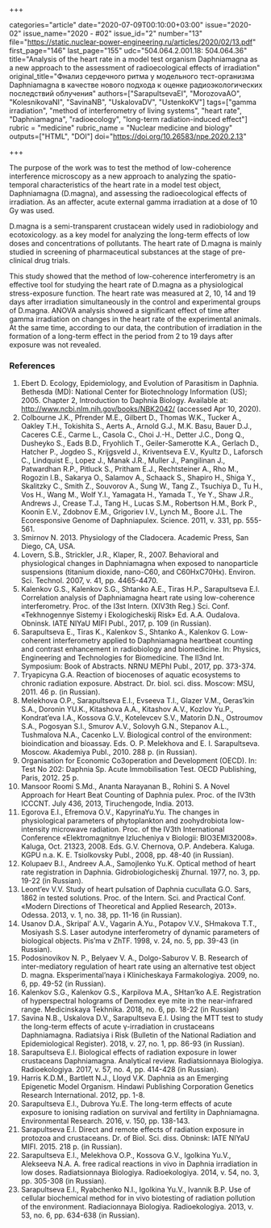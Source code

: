 +++

categories="article"
date="2020-07-09T00:10:00+03:00"
issue="2020-02"
issue_name="2020 - #02"
issue_id="2"
number="13"
file="https://static.nuclear-power-engineering.ru/articles/2020/02/13.pdf"
first_page="146"
last_page="155"
udc="504.064.2.001.18: 504.064.36"
title="Analysis of the heart rate in a model test organism Daphniamagna as a new approach to the assessment of radioecological effects of irradiation"
original_title="Фнализ сердечного ритма у модельного тест-организма Daphniamagna в качестве нового подхода к оценке радиоэкологических последствий облучения"
authors=["SarapultsevaEI", "MorozovaАO", "KolesnikovaNI", "SavinaNB", "UskalovaDV", "UstenkoKV"]
tags=["gamma irradiation", "method of interferometry of living systems", "heart rate", "Daphniamagna", "radioecology", "long-term radiation-induced effect"]
rubric = "medicine"
rubric_name = "Nuclear medicine and biology"
outputs=["HTML", "DOI"]
doi="https://doi.org/10.26583/npe.2020.2.13"

+++

The purpose of the work was to test the method of low-coherence interference microscopy as a new approach to analyzing the spatio-temporal characteristics of the heart rate in a model test object, Daphniamagna (D.magna), and assessing the radioecological effects of irradiation. As an affecter, acute external gamma irradiation at a dose of 10 Gy was used. 

D.magna is a semi-transparent crustacean widely used in radiobiology and ecotoxicology. as a key model for analyzing the long-term effects of low doses and concentrations of pollutants. The heart rate of D.magna is mainly studied in screening of pharmaceutical substances at the stage of pre-clinical drug trials. 

This study showed that the method of low-coherence interferometry is an effective tool for studying the heart rate of D.magna as a physiological stress-exposure function. The heart rate was measured at 2, 10, 14 and 19 days after irradiation simultaneously in the control and experimental groups of D.magna. ANOVA analysis showed a significant effect of time after gamma irradiation on changes in the heart rate of the experimental animals. At the same time, according to our data, the contribution of irradiation in the formation of a long-term effect in the period from 2 to 19 days after exposure was not revealed.

### References

1. Ebert D. Ecology, Epidemiology, and Evolution of Parasitism in Daphnia. Bethesda (MD): National Center for Biotechnology Information (US); 2005. Chapter 2, Introduction to Daphnia Biology. Available at: http://www.ncbi.nlm.nih.gov/books/NBK2042/ (accessed Apr 10, 2020). 
2. Colbourne J.K., Pfrender M.E., Gilbert D., Thomas W.K., Tucker A., Oakley T.H., Tokishita S., Aerts A., Arnold G.J., M.K. Basu, Bauer D.J., Caceres C.E., Carme L., Casola C., Choi J.-H., Detter J.C., Dong Q., Dusheyko S., Eads B.D., Fryohlich T., Geiler-Samerotte K.A., Gerlach D., Hatcher P., Jogdeo S., Krijgsveld J., Kriventseva E.V., Kyultz D., Laforsch C., Lindquist E., Lopez J., Manak J.R., Muller J., Pangilinan J., Patwardhan R.P., Pitluck S., Pritham E.J., Rechtsteiner A., Rho M., Rogozin I.B., Sakarya O., Salamov A., Schaack S., Shapiro H., Shiga Y., Skalitzky C., Smith Z., Souvorov A., Sung W., Tang Z., Tsuchiya D., Tu H., Vos H., Wang M., Wolf Y.I., Yamagata H., Yamada T., Ye Y., Shaw J.R., Andrews J., Crease T.J., Tang H., Lucas S.M., Robertson H.M., Bork P., Koonin E.V., Zdobnov E.M., Grigoriev I.V., Lynch M., Boore J.L. The Ecoresponsive Genome of Daphniapulex. Science. 2011, v. 331, pp. 555-561. 
3. Smirnov N. 2013. Physiology of the Cladocera. Academic Press, San Diego, CA, USA. 
4. Lovern, S.B., Strickler, J.R., Klaper, R., 2007. Behavioral and physiological changes in Daphniamagna when exposed to nanoparticle suspensions (titanium dioxide, nano-C60, and C60HxC70Hx). Environ. Sci. Technol. 2007, v. 41, pp. 4465-4470. 
5. Kalenkov G.S., Kalenkov S.G., Shtanko A.E., Tiras H.P., Sarapultseva E.I. Correlation analysis of Daphniamagna heart rate using low-coherence interferometry. Proc. of the I3st Intern. (XIV3th Reg.) Sci. Conf. «Tekhnogennye Sistemy i Ekologicheskij Risk» Ed. A.A. Oudalova. Obninsk. IATE NIYaU MIFI Publ., 2017, p. 109 (in Russian). 
6. Sarapultseva E., Tiras K., Kalenkov S., Shtanko A., Kalenkov G. Low-coherent interferometry applied to Daphniamagna heartbeat counting and contrast enhancement in radiobiology and biomedicine. In: Physics, Engineering and Technologies for Biomedicine. The II3nd Int. Symposium: Book of Abstracts. NRNU MEPhI Publ., 2017, pp. 373-374. 
7. Tryapicyna G.A. Reaction of biocenoses of aquatic ecosystems to chronic radiation exposure. Abstract. Dr. biol. sci. diss. Moscow: MSU, 2011. 46 p. (in Russian). 
8. Melekhova O.P., Sarapultseva E.I., Evseeva T.I., Glazer V.M., Geras’kin S.A., Doronin YU.K., Kitashova A.A., Kitashov A.V., Kozlov Yu.P., Kondrat’eva I.A., Kossova G.V., Kotelevcev S.V., Matorin D.N., Ostroumov S.A., Pogosyan S.I., Smurov A.V., Solovyh G.N., Stepanov A.L., Tushmalova N.A., Cacenko L.V. Biological control of the environment: bioindication and bioassay. Eds. O. P. Melekhova and E. I. Sarapultseva. Moscow. Akademiya Publ., 2010. 288 p. (in Russian). 
9. Organisation for Economic Co3operation and Development (OECD). In: Test No 202: Daphnia Sp. Acute Immobilisation Test. OECD Publishing, Paris, 2012. 25 p. 
10. Mansoor Roomi S.Md., Ananta Narayanan B., Rohini S. A Novel Approach for Heart Beat Counting of Daphnia рulex. Proc. of the IV3th ICCCNT. July 436, 2013, Tiruchengode, India. 2013. 
11. Egorova E.I., Efremova O.V., KapyrinaYu.Yu. The changes in physiological parameters of phytoplankton and zoohydrobiota low-intensity microwave radiation. Proc. of the IV3th International Conference «Elektromagnitnye Izlucheniya v Biologii: BIO3EMI32008». Kaluga, Oct. 21323, 2008. Eds. G.V. Chernova, O.P. Andebera. Kaluga. KGPU n.a. K. E. Tsiolkovsky Publ., 2008, pp. 48-40 (in Russian). 
12. Kolupaev B.I., Andreev A.A., Samojlenko Yu.K. Optical method of heart rate registration in Daphnia. Gidrobiologicheskij Zhurnal. 1977, no. 3, pp. 19-22 (in Russian). 
13. Leont’ev V.V. Study of heart pulsation of Daphnia cucullata G.O. Sars, 1862 in tested solutions. Proc. of the Intern. Sci. and Practical Conf. «Modern Directions of Theoretical and Applied Research, 2013». Odessa. 2013, v. 1, no. 38, pp. 11-16 (in Russian).
14. Usanov D.A., Skripal’ A.V., Vagarin A.Yu., Potapov V.V., SHmakova T.T., Mosiyash S.S. Laser autodyne interferometry of dynamic parameters of biological objects. Pis’ma v ZhTF. 1998, v. 24, no. 5, pp. 39-43 (in Russian). 
15. Podosinovikov N. P., Belyaev V. A., Dolgo-Saburov V. B. Research of inter-mediatory regulation of heart rate using an alternative test object D. magna. Eksperimental’naya i Klinicheskaya Farmakologiya. 2009, no. 6, pp. 49-52 (in Russian). 
16. Kalenkov S.G., Kalenkov G.S., Karpilova M.A., SHtan’ko A.E. Registration of hyperspectral holograms of Demodex eye mite in the near-infrared range. Medicinskaya Tekhnika. 2018, no. 6, pp. 18-22 (in Russian) 
17. Savina N.B., Uskalova D.V., Sarapultseva E.I. Using the MTT test to study the long-term effects of acute γ-irradiation in crustaceans Daphniamagna. Radiatsiya i Risk (Bulletin of the National Radiation and Epidemiological Register). 2018, v. 27, no. 1, pp. 86-93 (in Russian). 
18. Sarapultseva E.I. Biological effects of radiation exposure in lower crustaceans Daphniamagna. Analytical review. Radiatsionnaya Biologiya. Radioekologiya. 2017, v. 57, no. 4, pp. 414-428 (in Russian). 
19. Harris K.D.M., Bartlett N.J., Lloyd V.K. Daphnia as an Emerging Epigenetic Model Organism. Hindawi Publishing Corporation Genetics Research International. 2012, pp. 1-8. 
20. Sarapultseva E.I., Dubrova Yu.E. The long-term effects of acute exposure to ionising radiation on survival and fertility in Daphniamagna. Environmental Research. 2016, v. 150, pp. 138-143. 
21. Sarapultseva E.I. Direct and remote effects of radiation exposure in protozoa and crustaceans. Dr. of Biol. Sci. diss. Obninsk:  IATE  NIYaU  MIFI. 2015. 218 p. (in Russian). 
22. Sarapultseva E.I., Melekhova O.P., Kossova G.V., Igolkina Yu.V., Alekseeva N.A. A. free radical reactions in vivo in Daphnia irradiation in low doses. Radiatsionnaya Biologiya. Radioekologiya. 2014, v. 54, no. 3, pp. 305-308 (in Russian). 
23. Sarapultseva E.I., Ryabchenko N.I., Igolkina Yu.V., Ivannik B.P. Use of cellular biochemical method for in vivo biotesting of radiation pollution of the environment. Radiacionnaya Biologiya. Radioekologiya. 2013, v. 53, no. 6, pp. 634-638 (in Russian). 